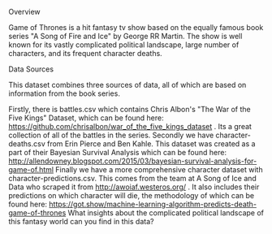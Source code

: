 Overview

Game of Thrones is a hit fantasy tv show based on the equally famous book series "A Song of Fire and Ice" by George RR Martin. The show is well known for its vastly complicated political landscape, large number of characters, and its frequent character deaths.

Data Sources

This dataset combines three sources of data, all of which are based on information from the book series.

Firstly, there is battles.csv which contains Chris Albon's "The War of the Five Kings" Dataset, which can be found here: https://github.com/chrisalbon/war_of_the_five_kings_dataset . Its a great collection of all of the battles in the series.
Secondly we have character-deaths.csv from Erin Pierce and Ben Kahle. This dataset was created as a part of their Bayesian Survival Analysis which can be found here: http://allendowney.blogspot.com/2015/03/bayesian-survival-analysis-for-game-of.html
Finally we have a more comprehensive character dataset with character-predictions.csv. This comes from the team at A Song of Ice and Data who scraped it from http://awoiaf.westeros.org/ . It also includes their predictions on which character will die, the methodology of which can be found here: https://got.show/machine-learning-algorithm-predicts-death-game-of-thrones
What insights about the complicated political landscape of this fantasy world can you find in this data?
